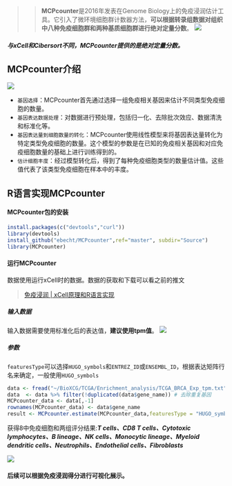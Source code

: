 >> **MCPcounter**是2016年发表在Genome Biology上的免疫浸润估计工具。它引入了微环境细胞群计数器方法，**可以根据转录组数据对组织中八种免疫细胞群和两种基质细胞群进行绝对定量分数**。
![](https://files.mdnice.com/user/23696/fc22ea61-b081-4025-86fd-2783e1143592.png)

##### 与xCell和Cibersort不同，MCPcounter提供的是绝对定量分数。

## MCPcounter介绍



![](https://files.mdnice.com/user/23696/31327c47-bed9-470f-8714-8cd3e10745ce.png)

- `基因选择`：MCPcounter首先通过选择一组免疫相关基因来估计不同类型免疫细胞的数量。
- `基因表达数据处理`：对数据进行预处理，包括归一化、去除批次效应、数据清洗和标准化等。
- `基因表达量到细胞数量的转化`：MCPcounter使用线性模型来将基因表达量转化为特定类型免疫细胞的数量。这个模型的参数是在已知的免疫相关基因和对应免疫细胞数量的基础上进行训练得到的。
- `估计细胞丰度`：经过模型转化后，得到了每种免疫细胞类型的数量估计值。这些值代表了该类型免疫细胞在样本中的丰度。


## R语言实现MCPcounter
#### MCPcounter包的安装
```r
install.packages(c("devtools","curl"))
library(devtools)
install_github("ebecht/MCPcounter",ref="master", subdir="Source")
library(MCPcounter)
```
#### 运行MCPcounter
数据使用运行xCell时的数据。数据的获取和下载可以看之前的推文
>[免疫浸润 | xCell原理和R语言实现](https://mp.weixin.qq.com/s?__biz=Mzg2NjYzNjQ4Ng==&mid=2247487089&idx=1&sn=8a01b49e0d39b817064dccee7942ba81&chksm=ce4689d8f93100ce282eb9bcbd51fbb660985826c435da4f80740a7ab3b5363568c15758d806&token=31729369&lang=zh_CN#rd)


##### 输入数据
输入数据需要使用标准化后的表达值，**建议使用tpm值**。
![](https://files.mdnice.com/user/23696/84e92b4a-fe5d-4d39-9e41-8688f15b446d.png)
##### 参数
`featuresType`可以选择`HUGO_symbols`和`ENTREZ_ID`或`ENSEMBL_ID`，根据表达矩阵行名来确定，一般使用`HUGO_symbols`

```r
data <- fread("~/BioXCG/TCGA/Enrichment_analysis/TCGA_BRCA_Exp_tpm.txt",data.table = F)
data  <- data %>% filter(!duplicated(data$gene_name)) # 去除重复基因
MCPcounter_data <- data[,-1]
rownames(MCPcounter_data) <- data$gene_name
result <- MCPcounter.estimate(MCPcounter_data,featuresType = "HUGO_symbols")
```
获得8中免疫细胞和两组评分结果:***T cells、CD8 T cells、Cytotoxic lymphocytes、B lineage、NK cells、Monocytic lineage、Myeloid dendritic cells、Neutrophils、Endothelial cells、Fibroblasts***

![](https://files.mdnice.com/user/23696/7a95b08c-5c0c-4e3b-817f-011523bd516e.png)

#### 后续可以根据免疫浸润得分进行可视化展示。